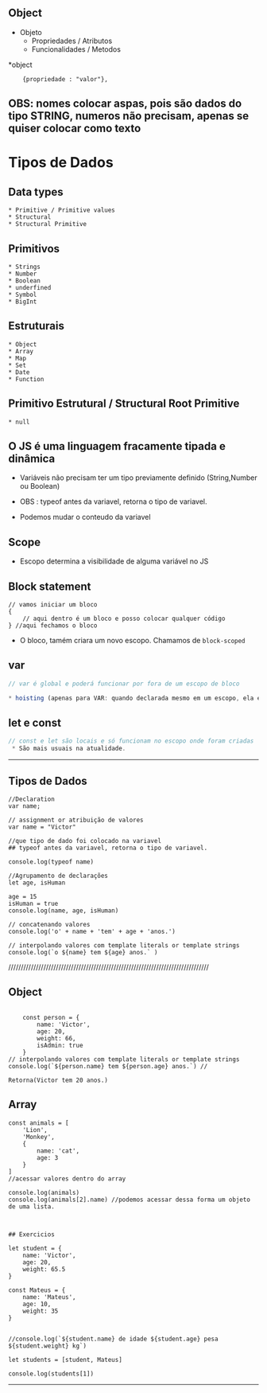 
## Object
* Objeto
    * Propriedades / Atributos
    * Funcionalidades / Metodos

*object
```JS
    {propriedade : "valor"},
```

## OBS: nomes colocar aspas, pois são dados do tipo STRING, numeros não precisam, apenas se quiser colocar como texto


# Tipos de Dados

## Data types
    * Primitive / Primitive values
    * Structural
    * Structural Primitive

## Primitivos 

    * Strings
    * Number
    * Boolean
    * underfined
    * Symbol
    * BigInt

## Estruturais

    * Object 
    * Array
    * Map
    * Set
    * Date
    * Function

## Primitivo Estrutural / Structural Root Primitive 

    * null



## O JS é uma linguagem fracamente tipada e dinâmica

- Variáveis não precisam ter um tipo previamente definido (String,Number ou Boolean)

* OBS : typeof antes da variavel, retorna o tipo de variavel.

- Podemos mudar o conteudo da variavel


## Scope

* Escopo determina a visibilidade de alguma variável no JS

## Block statement
```JS
// vamos iniciar um bloco
{
    // aqui dentro é um bloco e posso colocar qualquer código
} //aqui fechamos o bloco

```
 * O bloco, tamém criara um novo escopo. Chamamos de `block-scoped` 

 ## var
 ```js
 // var é global e poderá funcionar por fora de um escopo de bloco

 * hoisting (apenas para VAR: quando declarada mesmo em um escopo, ela é criada no topo do arquivo, sem valor atribuido até que seja definido no escopo, underfined)
```

## let e const 
```js
// const e let são locais e só funcionam no escopo onde foram criadas
 * São mais usuais na atualidade.

```
------------------------------------------------------------------------------------------------
## Tipos de Dados 
```JS
//Declaration
var name;

// assignment or atribuição de valores
var name = "Victor"

//que tipo de dado foi colocado na variavel
## typeof antes da variavel, retorna o tipo de variavel.

console.log(typeof name)

//Agrupamento de declarações
let age, isHuman

age = 15
isHuman = true
console.log(name, age, isHuman)

// concatenando valores
console.log('o' + name + 'tem' + age + 'anos.')

// interpolando valores com template literals or template strings
console.log(`o ${name} tem ${age} anos.` )

 ```
////////////////////////////////////////////////////////////////////////////////
 ## Object
```JS

    const person = {
        name: 'Victor',
        age: 20,
        weight: 66,
        isAdmin: true
    }
// interpolando valores com template literals or template strings
console.log(`${person.name} tem ${person.age} anos.`) //

Retorna(Victor tem 20 anos.)

```

## Array
```JS
const animals = [
    'Lion',
    'Monkey',
    {
        name: 'cat',
        age: 3
    }
]
//acessar valores dentro do array

console.log(animals)
console.log(animals[2].name) //podemos acessar dessa forma um objeto de uma lista.



## Exercicios

let student = {
    name: 'Victor',
    age: 20,
    weight: 65.5
}

const Mateus = {
    name: 'Mateus',
    age: 10,
    weight: 35
}


//console.log(`${student.name} de idade ${student.age} pesa ${student.weight} kg`)

let students = [student, Mateus]

console.log(students[1])
```
 -----------------------------------------------------------------------------------------------



